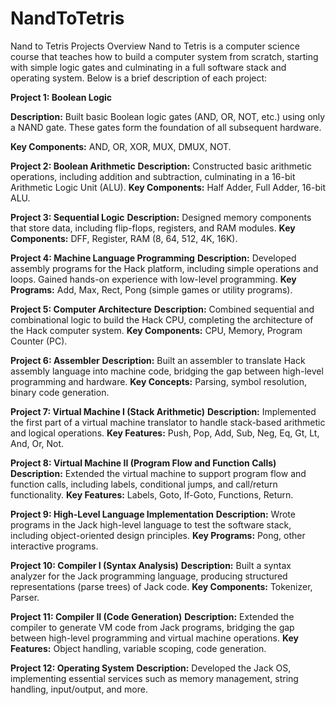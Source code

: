 # NandToTetris
Nand to Tetris Projects Overview
Nand to Tetris is a computer science course that teaches how to build a computer system from scratch, 
starting with simple logic gates and culminating in a full software stack and operating system. 
Below is a brief description of each project:

**Project 1: Boolean Logic**

**Description:** Built basic Boolean logic gates (AND, OR, NOT, etc.) using only a NAND gate. These gates form the foundation of all subsequent hardware.

**Key Components:** AND, OR, XOR, MUX, DMUX, NOT.

**Project 2: Boolean Arithmetic**
**Description:** Constructed basic arithmetic operations, including addition and subtraction, culminating in a 16-bit Arithmetic Logic Unit (ALU).
**Key Components:** Half Adder, Full Adder, 16-bit ALU.

**Project 3: Sequential Logic**
**Description:** Designed memory components that store data, including flip-flops, registers, and RAM modules.
**Key Components:** DFF, Register, RAM (8, 64, 512, 4K, 16K).

**Project 4: Machine Language Programming**
**Description:** Developed assembly programs for the Hack platform, including simple operations and loops. Gained hands-on experience with low-level programming.
**Key Programs:** Add, Max, Rect, Pong (simple games or utility programs).

**Project 5: Computer Architecture**
**Description:** Combined sequential and combinational logic to build the Hack CPU, completing the architecture of the Hack computer system.
**Key Components:** CPU, Memory, Program Counter (PC).

**Project 6: Assembler**
**Description:** Built an assembler to translate Hack assembly language into machine code, bridging the gap between high-level programming and hardware.
**Key Concepts:** Parsing, symbol resolution, binary code generation.

**Project 7: Virtual Machine I (Stack Arithmetic)**
**Description:** Implemented the first part of a virtual machine translator to handle stack-based arithmetic and logical operations.
**Key Features:** Push, Pop, Add, Sub, Neg, Eq, Gt, Lt, And, Or, Not.

**Project 8: Virtual Machine II (Program Flow and Function Calls)**
**Description:** Extended the virtual machine to support program flow and function calls, including labels, conditional jumps, and call/return functionality.
**Key Features:** Labels, Goto, If-Goto, Functions, Return.

**Project 9: High-Level Language Implementation**
**Description:** Wrote programs in the Jack high-level language to test the software stack, including object-oriented design principles.
**Key Programs:** Pong, other interactive programs.

**Project 10: Compiler I (Syntax Analysis)**
**Description:** Built a syntax analyzer for the Jack programming language, producing structured representations (parse trees) of Jack code.
**Key Components:** Tokenizer, Parser.

**Project 11: Compiler II (Code Generation)**
**Description:** Extended the compiler to generate VM code from Jack programs, bridging the gap between high-level programming and virtual machine operations.
**Key Features:** Object handling, variable scoping, code generation.

**Project 12: Operating System**
**Description:** Developed the Jack OS, implementing essential services such as memory management, string handling, input/output, and more.

